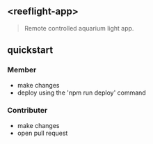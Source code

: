 &lt;reeflight-app&gt;
---------------------

> Remote controlled aquarium light app.


## quickstart

### Member
- make changes
- deploy using the 'npm run deploy' command

### Contributer
- make changes
- open pull request
